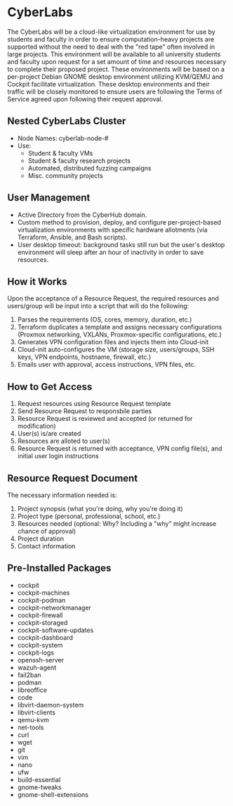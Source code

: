 # CyberLabs

The CyberLabs will be a cloud-like virtualization environment for use by students and faculty in order to ensure computation-heavy projects are supported without the need to deal with the  "red tape" often involved in large projects. This environment will be available to all university students and faculty upon request for a set amount of time and resources necessary to complete their proposed project. These environments will be based on a per-project Debian GNOME desktop environment utilizing KVM/QEMU and Cockpit facilitate virtualization. These desktop environments and their traffic will be closely monitored to ensure users are following the Terms of Service agreed upon following their request approval.

## Nested CyberLabs Cluster

- Node Names: cyberlab-node-#
- Use:
    - Student & faculty VMs
    - Student & faculty research projects
    - Automated, distributed fuzzing campaigns
    - Misc. community projects

## User Management

- Active Directory from the CyberHub domain.
- Custom method to provision, deploy, and configure per-project-based virtualization environments with specific hardware allotments (via Terraform, Ansible, and Bash scripts).
- User desktop timeout: background tasks still run but the user's desktop environment will sleep after an hour of inactivity in order to save resources.

## How it Works

Upon the acceptance of a Resource Request, the required resources and users/group will be input into a script that will do the following:

1. Parses the requirements (OS, cores, memory, duration, etc.)
2. Terraform duplicates a template and assigns necessary configurations (Proxmox networking, VXLANs, Proxmox-specific configurations, etc.)
3. Generates VPN configuration files and injects them into Cloud-init
4. Cloud-init auto-configures the VM (storage size, users/groups, SSH keys, VPN endpoints, hostname, firewall, etc.)
5. Emails user with approval, access instructions, VPN files, etc.

## How to Get Access

1. Request resources using Resource Request template
2. Send Resource Request to responsbile parties
3. Resource Request is reviewed and accepted (or returned for modification)
4. User(s) is/are created
5. Resources are alloted to user(s)
6. Resource Request is returned with acceptance, VPN config file(s), and initial user login instructions

## Resource Request Document

The necessary information needed is:

1. Project synopsis (what you're doing, why you're doing it)
2. Project type (personal, professional, school, etc.)
3. Resources needed (optional: Why? Including a "why" might increase chance of approval)
4. Project duration
5. Contact information

## Pre-Installed Packages
- cockpit
- cockpit-machines
- cockpit-podman
- cockpit-networkmanager
- cockpit-firewall
- cockpit-storaged
- cockpit-software-updates
- cockpit-dashboard
- cockpit-system
- cockpit-logs
- openssh-server
- wazuh-agent
- fail2ban
- podman
- libreoffice
- code
- libvirt-daemon-system
- libvirt-clients
- qemu-kvm
- net-tools
- curl
- wget
- git
- vim
- nano
- ufw
- build-essential
- gnome-tweaks
- gnome-shell-extensions
